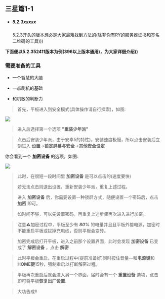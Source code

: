 ##  三星篇1-1

* ##### 5.2.3xxxxx

  5.2.3开头的版本想必是大家最难找到方法的(除非你有RY的服务器证书和签名二维码的工具))) 

**下面便以5.2.352411版本为例(396以上版本通用)，为大家详细介绍))**

###   **需要准备的工具**

- 一个智慧的大脑

- 一点刷机的基础

- 和机敏的判断力

> 首先，平板进入到安全模式(具体操作请自行探索)，如图:

![](https://github.com/Shelterforyou/ILoveRy_Pics/blob/main/54b836e2b2eba622.jpg)

> 进入后选择第一个选项 **"重装少年派"**

> 点击后安装少年派，由于安卓5的特性)，安装速度极慢，所以点击安装后立刻进入 **设置**→**锁定屏幕与安全**→**其他安全设定**

你会看到一个 **加密设备** 的选项，如图:

![](https://github.com/Shelterforyou/ILoveRy_Pics/blob/main/50b44710317830fd.jpg)

> 此时，在很短一段时间里 **加密设备** 是可以点击的(速度要快)
>
> 若无法点击则退出设置，重新安装少年派，重复上述过程。
>
> 进入 **加密设备** 后，你需要设置一种锁屏方式，随便设置一个密码后，点击 **加密** 即可。
>
> 如时间不够，可以先设置密码，再重复上述步骤再次进入进行加密。

>注意⚠️加密过程中，平板至少有 ***80%*** 的电量并且且平板外接电源，加密时不能重启平板或拔掉充电线，否则平板会变砖。

>加密完成后打开平板，进入之前那个设置界面，此时会发现 **加密设备** 已变成了 **解密设备** ，点击 **解密** 

>此时平板会重启，在重启过程中(提前准备好)同时按住音量—和**电源键**和**HOME键**15秒，强制重启以打断解密过程。

>平板再次重启后就会进入另一个界面，届时会有一个 **重置设备** 选项，点击即可将平板**恢复出厂设置**.

>大功告成!!
